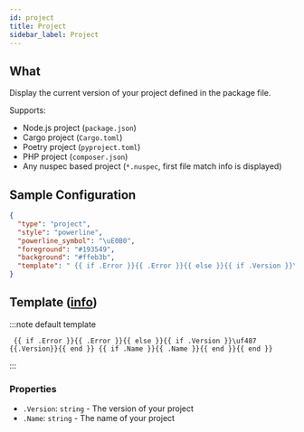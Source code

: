 ```yaml
---
id: project
title: Project
sidebar_label: Project
---
```


## What

Display the current version of your project defined in the package file.

Supports:

- Node.js project (`package.json`)
- Cargo project (`Cargo.toml`)
- Poetry project (`pyproject.toml`)
- PHP project (`composer.json`)
- Any nuspec based project (`*.nuspec`, first file match info is displayed)

## Sample Configuration

```json
{
  "type": "project",
  "style": "powerline",
  "powerline_symbol": "\uE0B0",
  "foreground": "#193549",
  "background": "#ffeb3b",
  "template": " {{ if .Error }}{{ .Error }}{{ else }}{{ if .Version }}\uf487 {{.Version}}{{ end }} {{ if .Name }}{{ .Name }}{{ end }}{{ end }} "
}
```

## Template ([info][templates])

:::note default template

``` template
 {{ if .Error }}{{ .Error }}{{ else }}{{ if .Version }}\uf487 {{.Version}}{{ end }} {{ if .Name }}{{ .Name }}{{ end }}{{ end }}
```

:::

### Properties

- `.Version`: `string` - The version of your project
- `.Name`: `string` - The name of your project

[templates]: /docs/configuration/templates
